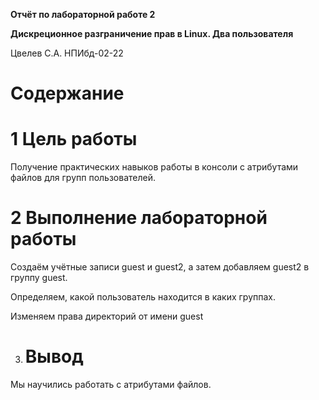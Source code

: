 ﻿**Отчёт по лабораторной работе 2**

**Дискреционное разграничение прав в Linux. Два пользователя**

Цвелев С.А. НПИбд-02-22
# Содержание

# <a name="цель-работы"></a>**1	Цель работы**
Получение практических навыков работы в консоли с атрибутами файлов для групп пользователей.
# **2	Выполнение лабораторной работы**
Создаём учётные записи guest и guest2, а затем добавляем guest2 в группу guest.

Определяем, какой пользователь находится в каких группах.

Изменяем права директорий от имени guest

3. # **Вывод**
Мы научились работать с атрибутами файлов.
